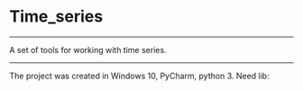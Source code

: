 # Time_series
***
A set of tools for working with time series.
***
The project was created in Windows 10, PyCharm, python 3.
Need lib:  
